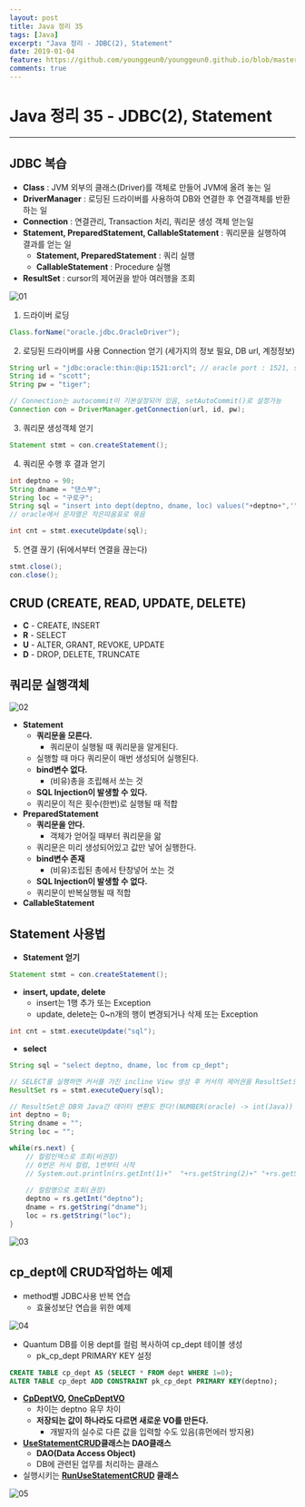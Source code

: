 ```yaml
---
layout: post
title: Java 정리 35
tags: [Java]
excerpt: "Java 정리 - JDBC(2), Statement"
date: 2019-01-04
feature: https://github.com/younggeun0/younggeun0.github.io/blob/master/_posts/img/java/JavaImageFeature.png?raw=true
comments: true
---
```

 
# Java 정리 35 - JDBC(2), Statement

---

## JDBC 복습

* **Class** : JVM 외부의 클래스(Driver)를 객체로 만들어 JVM에 올려 놓는 일
* **DriverManager** : 로딩된 드라이버를 사용하여 DB와 연결한 후 연결객체를 반환하는 일
* **Connection** : 연결관리, Transaction 처리, 쿼리문 생성 객체 얻는일
* **Statement, PreparedStatement, CallableStatement** : 쿼리문을 실행하여 결과를 얻는 일
  * **Statement, PreparedStatement** : 쿼리 실행
  * **CallableStatement** : Procedure 실행
* **ResultSet** : cursor의 제어권을 받아 여러행을 조회

![01](https://github.com/younggeun0/younggeun0.github.io/blob/master/_posts/img/java/35/01.png?raw=true)

1. 드라이버 로딩

```java
Class.forName("oracle.jdbc.OracleDriver");
```

2. 로딩된 드라이버를 사용 Connection 얻기 (세가지의 정보 필요, DB url, 계정정보)

```java
String url = "jdbc:oracle:thin:@ip:1521:orcl"; // oracle port : 1521, sid : orcl
String id = "scott";
String pw = "tiger";

// Connection는 autocommit이 기본설정되어 있음, setAutoCommit()로 설정가능
Connection con = DriverManager.getConnection(url, id, pw);
```

3. 쿼리문 생성객체 얻기

```java
Statement stmt = con.createStatement();
```

4. 쿼리문 수행 후 결과 얻기

```java
int deptno = 90;
String dname = "댄스부";
String loc = "구로구";
String sql = "insert into dept(deptno, dname, loc) values("+deptno+",'"+dname+"','"+loc+"')";
// oracle에서 문자열은 작은따옴표로 묶음

int cnt = stmt.executeUpdate(sql);
```

5. 연결 끊기 (뒤에서부터 연결을 끊는다)

```java
stmt.close();
con.close();
```

## CRUD (CREATE, READ, UPDATE, DELETE)

* **C** - CREATE, INSERT
* **R** - SELECT
* **U** - ALTER, GRANT, REVOKE, UPDATE
* **D** - DROP, DELETE, TRUNCATE


## 쿼리문 실행객체

![02](https://github.com/younggeun0/younggeun0.github.io/blob/master/_posts/img/java/35/02.png?raw=true)

* **Statement**
  * **쿼리문을 모른다.**
    * 쿼리문이 실행될 때 쿼리문을 알게된다.
  * 실행할 때 마다 쿼리문이 매번 생성되어 실행된다.
  * **bind변수 없다.**
    * (비유)총을 조립해서 쏘는 것
  * **SQL Injection이 발생할 수 있다.**
  * 쿼리문이 적은 횟수(한번)로 실행될 때 적합
* **PreparedStatement**
  * **쿼리문을 안다.**
    * 객체가 얻어질 때부터 쿼리문을 앎
  * 쿼리문은 미리 생성되어있고 값만 넣어 실행한다.
  * **bind변수 존재**
    * (비유)조립된 총에서 탄창넣어 쏘는 것
  * **SQL Injection이 발생할 수 없다.**
  * 쿼리문이 반복실행될 때 적합
* **CallableStatement**



## Statement 사용법

* **Statement 얻기**

```java
Statement stmt = con.createStatement();
```

* **insert, update, delete**
  * insert는 1행 추가 또는 Exception
  * update, delete는 0~n개의 행이 변경되거나 삭제 또는 Exception

```java
int cnt = stmt.executeUpdate("sql");
```

* **select**

```java
String sql = "select deptno, dname, loc from cp_dept";

// SELECT를 실행하면 커서를 가진 incline View 생성 후 커서의 제어권을 ResultSet으로 반환
ResultSet rs = stmt.executeQuery(sql);

// ResultSet은 DB와 Java간 데이터 변환도 한다!(NUMBER(oracle) -> int(Java))
int deptno = 0;
String dname = "";
String loc = "";

while(rs.next) {
    // 컬럼인덱스로 조회(비권장)
    // 0번은 커서 컬럼, 1번부터 시작
    // System.out.println(rs.getInt(1)+"  "+rs.getString(2)+" "+rs.getString(3));
    
    // 컬럼명으로 조회(권장)
    deptno = rs.getInt("deptno");
    dname = rs.getString("dname");
    loc = rs.getString("loc");
}
```

![03](https://github.com/younggeun0/younggeun0.github.io/blob/master/_posts/img/java/35/03.png?raw=true)

## cp_dept에 CRUD작업하는 예제

* method별 JDBC사용 반복 연습
  * 효율성보단 연습을 위한 예제

![04](https://github.com/younggeun0/younggeun0.github.io/blob/master/_posts/img/java/35/04.png?raw=true)

* Quantum DB를 이용 dept를 컬럼 복사하여 cp_dept 테이블 생성
  * pk_cp_dept PRIMARY KEY 설정

```sql
CREATE TABLE cp_dept AS (SELECT * FROM dept WHERE 1=0);
ALTER TABLE cp_dept ADD CONSTRAINT pk_cp_dept PRIMARY KEY(deptno);
```

* **[CpDeptVO](https://github.com/younggeun0/SSangYoung/blob/master/dev/workspace/sistJavaStudy2/src/date190104/CpDeptVO.java), [OneCpDeptVO](https://github.com/younggeun0/SSangYoung/blob/master/dev/workspace/sistJavaStudy2/src/date190104/OneCpDeptVO.java)**  
  * 차이는 deptno 유무 차이
  * **저장되는 값이 하나라도 다르면 새로운 VO를 만든다.**
    * 개발자의 실수로 다른 값을 입력할 수도 있음(휴먼에러 방지용)
* **[UseStatementCRUD](https://github.com/younggeun0/SSangYoung/blob/master/dev/workspace/sistJavaStudy2/src/date190104/UseStatementCRUD.java)클래스는 DAO클래스**
  * **DAO(Data Access Object)**
  * DB에 관련된 업무를 처리하는 클래스
* 실행시키는 **[RunUseStatementCRUD](https://github.com/younggeun0/SSangYoung/blob/master/dev/workspace/sistJavaStudy2/src/date190104/RunUseStatementCRUD.java) 클래스**

![05](https://github.com/younggeun0/younggeun0.github.io/blob/master/_posts/img/java/35/05.png?raw=true)







